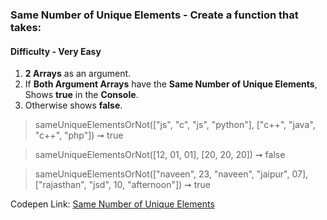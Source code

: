 ### Same Number of Unique Elements - Create a function that takes:

#### Difficulty - Very Easy

1. **2 Arrays** as an argument. 
1. If **Both Argument Arrays** have the **Same Number of Unique Elements**, Shows **true** in the **Console**.
1. Otherwise shows **false**.

> sameUniqueElementsOrNot(["js", "c", "js", "python"], ["c++", "java", "c++", "php"]) ➞ true  

> sameUniqueElementsOrNot([12, 01, 01], [20, 20, 20]) ➞ false

> sameUniqueElementsOrNot(["naveen", 23, "naveen", "jaipur", 07], ["rajasthan", "jsd", 10, "afternoon"]) ➞ true

Codepen Link: [Same Number of Unique Elements]()